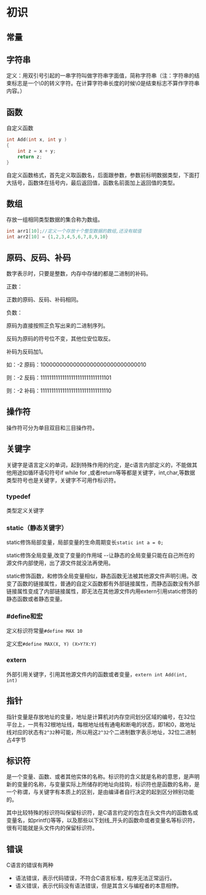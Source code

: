 # 初识

## 常量



## 字符串

定义：用双引号引起的一串字符叫做字符串字面值，简称字符串（注：字符串的结束标志是一个\0的转义字符。在计算字符串长度的时候\0是结束标志不算作字符串内容。）



## 函数

自定义函数

```c
int Add(int x, int y )
{
    int z = x + y;
    return z;
}
```

自定义函数格式，首先定义取函数名，后面跟参数，参数前标明数据类型，下面打大括号，函数体在括号内，最后返回值，函数名前面加上返回值的类型。



## 数组

存放一组相同类型数据的集合称为数组。

```c
int arr1[10];//定义一个存放十个整型数据的数组,还没有赋值
int arr2[10] = {1,2,3,4,5,6,7,8,9,10}
```



## 原码、反码、补码

数字表示时，只要是整数，内存中存储的都是二进制的补码。

正数：

正数的原码、反码、补码相同。

负数：

原码为直接按照正负写出来的二进制序列。

反码为原码的符号位不变，其他位安位取反。

补码为反码加1。

如：-2 原码：10000000000000000000000000000010

则：-2 反码：11111111111111111111111111111101

则：-2 补码：11111111111111111111111111111110

## 操作符

操作符可分为单目双目和三目操作符。

## 关键字

关键字是语言定义的单词，起到特殊作用的约定，是c语言内部定义的，不能做其他用途如循环语句符号if while for ,或者return等等都是关键字，int,char,等数据类型符号也是关键字，关键字不可用作标识符。

### typedef

 类型定义关键字

### static（静态关键字）

static修饰局部变量，局部变量的生命周期变长`static int a = 0;`

static修饰全局变量,改变了变量的作用域 --让静态的全局变量只能在自己所在的源文件内部使用，出了源文件就没法再使用。

static修饰函数，和修饰全局变量相似，静态函数无法被其他源文件声明引用。改变了函数的链接属性，普通的自定义函数都有外部链接属性，而静态函数没有外部链接属性变成了内部链接属性，即无法在其他源文件内用extern引用static修饰的静态函数或者静态变量。

### #define和宏

定义标识符常量`#define MAX 10`

定义宏`#define MAX(X, Y) (X>Y?X:Y)`

### extern

外部引用关键字，引用其他源文件内的函数或者变量，`extern int Add(int, int)`

## 指针

指针变量是存放地址的变量，地址是计算机对内存空间划分区域的编号，在32位平台上，一共有32根地址线，每根地址线有通电和断电的状态，即1和0，故地址线对应的状态有`2^32`种可能，所以用这`2^32`个二进制数字表示地址，32位二进制占4字节

## 标识符

是一个变量、函数、或者其他实体的名称。标识符的含义就是名称的意思，是声明新的变量的名称，与变量实际上所储存的地址向挂钩，标识符也是函数的名称，是一个称谓，与关键字有本质上的区别，是由编译者自行决定的起到区分辨别功能的。

其中比较特殊的标识符叫保留标识符，是C语言约定的包含在头文件内的函数名或变量名，如printf()等等，以及那些以下划线_开头的函数命或者变量名等标识符，很有可能就是头文件内的保留标识符。

## 错误

C语言的错误有两种

* 语法错误，表示代码错误，不符合C语言标准，程序无法正常运行。
* 语义错误，表示代码没有语法错误，但是其含义与编程者的本意相悖。